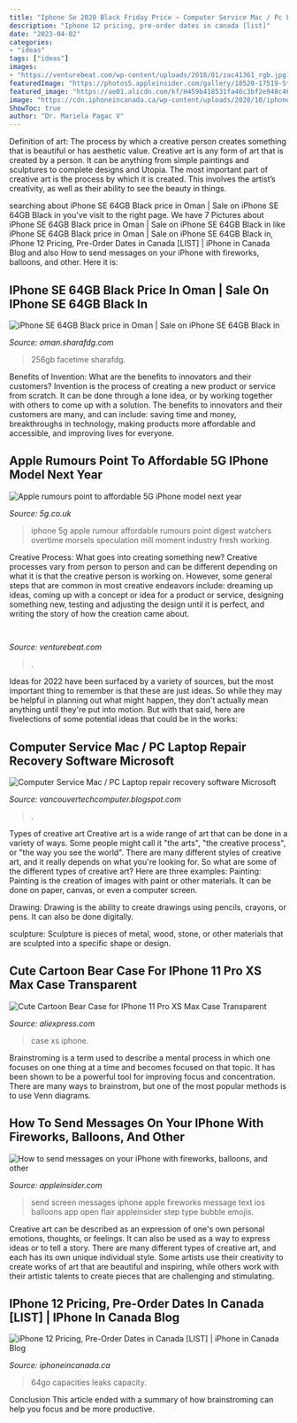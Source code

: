 ```yaml
---
title: "Iphone Se 2020 Black Friday Price ~ Computer Service Mac / Pc Laptop Repair Recovery Software Microsoft"
description: "Iphone 12 pricing, pre-order dates in canada [list]"
date: "2023-04-02"
categories:
- "ideas"
tags: ["ideas"]
images:
- "https://venturebeat.com/wp-content/uploads/2018/01/zac41361_rgb.jpg?w=800"
featuredImage: "https://photos5.appleinsider.com/gallery/18520-17519-Step-1-for-Screen-xl.jpg"
featured_image: "https://ae01.alicdn.com/kf/H459b418531fa46c3bf2e948c46207c21Z/Cute-Cartoon-Bear-Case-for-IPhone-11-Pro-XS-Max-Case-Transparent-Glitter-Candy-Cover-for.jpg"
image: "https://cdn.iphoneincanada.ca/wp-content/uploads/2020/10/iphone-12-mini-vs-iphone-12.png"
ShowToc: true
author: "Dr. Mariela Pagac V"
---
```



Definition of art: The process by which a creative person creates something that is beautiful or has aesthetic value.
Creative art is any form of art that is created by a person. It can be anything from simple paintings and sculptures to complete designs and Utopia. The most important part of creative art is the process by which it is created. This involves the artist’s creativity, as well as their ability to see the beauty in things.

	

		
searching about iPhone SE 64GB Black price in Oman | Sale on iPhone SE 64GB Black in you've visit to the right page. We have 7 Pictures about iPhone SE 64GB Black price in Oman | Sale on iPhone SE 64GB Black in like iPhone SE 64GB Black price in Oman | Sale on iPhone SE 64GB Black in, iPhone 12 Pricing, Pre-Order Dates in Canada [LIST] | iPhone in Canada Blog and also How to send messages on your iPhone with fireworks, balloons, and other. Here it is:
		
    
## IPhone SE 64GB Black Price In Oman | Sale On IPhone SE 64GB Black In

<img loading=lazy src="https://cdn.sharafdg.com/cdn-cgi/image/width=600,height=600,fit=pad/assets/8/5/9/2/85923fe06dc44826ee61d931f40773935457d70f_12.JPG" onerror="this.onerror=null;this.src='https://tse1.mm.bing.net/th?id=OIP.BElr29eD6qdlubY5_3s0WgAAAA&amp;pid=15.1';" alt="iPhone SE 64GB Black price in Oman | Sale on iPhone SE 64GB Black in">

_Source: oman.sharafdg.com_

>256gb facetime sharafdg. 

	

Benefits of Invention: What are the benefits to innovators and their customers?
Invention is the process of creating a new product or service from scratch. It can be done through a lone idea, or by working together with others to come up with a solution. The benefits to innovators and their customers are many, and can include: saving time and money, breakthroughs in technology, making products more affordable and accessible, and improving lives for everyone.

    
## Apple Rumours Point To Affordable 5G IPhone Model Next Year

<img loading=lazy src="https://5g.co.uk/userfiles/images/Apple/iphone-se2-rumour.jpg" onerror="this.onerror=null;this.src='https://tse2.mm.bing.net/th?id=OIP.cF9Pq0Sr-njYIuoXt0w1UgHaFG&amp;pid=15.1';" alt="Apple rumours point to affordable 5G iPhone model next year">

_Source: 5g.co.uk_

>iphone 5g apple rumour affordable rumours point digest watchers overtime morsels speculation mill moment industry fresh working. 

	

Creative Process: What goes into creating something new?
Creative processes vary from person to person and can be different depending on what it is that the creative person is working on. However, some general steps that are common in most creative endeavors include: dreaming up ideas, coming up with a concept or idea for a product or service, designing something new, testing and adjusting the design until it is perfect, and writing the story of how the creation came about.

    
## 

<img loading=lazy src="https://venturebeat.com/wp-content/uploads/2018/01/zac41361_rgb.jpg?w=800" onerror="this.onerror=null;this.src='https://tse4.mm.bing.net/th?id=OIP.J2ZubWp3pAFTO0RZTCCAuQHaE7&amp;pid=15.1';" alt="">

_Source: venturebeat.com_

>. 

	

Ideas for 2022 have been surfaced by a variety of sources, but the most important thing to remember is that these are just ideas. So while they may be helpful in planning out what might happen, they don't actually mean anything until they're put into motion. But with that said, here are fivelections of some potential ideas that could be in the works: 

    
## Computer Service Mac / PC Laptop Repair Recovery Software Microsoft

<img loading=lazy src="https://4.bp.blogspot.com/-nZGme6ehxGo/WDzCuPL3TsI/AAAAAAAAAHw/cQ3EyAXkJBcvLJGA2O5ndoRBwYp0rz_RwCEw/s1600/cad-vancouver-tech.jpg" onerror="this.onerror=null;this.src='https://tse1.mm.bing.net/th?id=OIP.M9b-s-lPdftbKfy13RV-kgHaFj&amp;pid=15.1';" alt="Computer Service Mac / PC Laptop repair recovery software Microsoft">

_Source: vancouvertechcomputer.blogspot.com_

>. 

	

Types of creative art
Creative art is a wide range of art that can be done in a variety of ways. Some people might call it "the arts", "the creative process", or "the way you see the world". There are many different styles of creative art, and it really depends on what you're looking for. So what are some of the different types of creative art? Here are three examples: 
Painting: Painting is the creation of images with paint or other materials. It can be done on paper, canvas, or even a computer screen.

Drawing: Drawing is the ability to create drawings using pencils, crayons, or pens. It can also be done digitally.

 sculpture: Sculpture is pieces of metal, wood, stone, or other materials that are sculpted into a specific shape or design.

    
## Cute Cartoon Bear Case For IPhone 11 Pro XS Max Case Transparent

<img loading=lazy src="https://ae01.alicdn.com/kf/H459b418531fa46c3bf2e948c46207c21Z/Cute-Cartoon-Bear-Case-for-IPhone-11-Pro-XS-Max-Case-Transparent-Glitter-Candy-Cover-for.jpg" onerror="this.onerror=null;this.src='https://tse1.mm.bing.net/th?id=OIP.MSVULZ8ZcgVlrGFzM4sjdwHaHa&amp;pid=15.1';" alt="Cute Cartoon Bear Case for IPhone 11 Pro XS Max Case Transparent">

_Source: aliexpress.com_

>case xs iphone. 

	

Brainstroming is a term used to describe a mental process in which one focuses on one thing at a time and becomes focused on that topic. It has been shown to be a powerful tool for improving focus and concentration. There are many ways to brainstrom, but one of the most popular methods is to use Venn diagrams.

    
## How To Send Messages On Your IPhone With Fireworks, Balloons, And Other

<img loading=lazy src="https://photos5.appleinsider.com/gallery/18520-17519-Step-1-for-Screen-xl.jpg" onerror="this.onerror=null;this.src='https://tse4.mm.bing.net/th?id=OIP.YTh9zT7aM5i-nktqr3JrPgHaMy&amp;pid=15.1';" alt="How to send messages on your iPhone with fireworks, balloons, and other">

_Source: appleinsider.com_

>send screen messages iphone apple fireworks message text ios balloons app open flair appleinsider step type bubble emojis. 

	

Creative art can be described as an expression of one's own personal emotions, thoughts, or feelings. It can also be used as a way to express ideas or to tell a story. There are many different types of creative art, and each has its own unique individual style. Some artists use their creativity to create works of art that are beautiful and inspiring, while others work with their artistic talents to create pieces that are challenging and stimulating.

    
## IPhone 12 Pricing, Pre-Order Dates In Canada [LIST] | IPhone In Canada Blog

<img loading=lazy src="https://cdn.iphoneincanada.ca/wp-content/uploads/2020/10/iphone-12-mini-vs-iphone-12.png" onerror="this.onerror=null;this.src='https://tse4.mm.bing.net/th?id=OIP.kgHfvEJWYHnDJ2Owr-ZiEwHaE2&amp;pid=15.1';" alt="iPhone 12 Pricing, Pre-Order Dates in Canada [LIST] | iPhone in Canada Blog">

_Source: iphoneincanada.ca_

>64go capacities leaks capacity. 

	

Conclusion
This article ended with a summary of how brainstroming can help you focus and be more productive.

